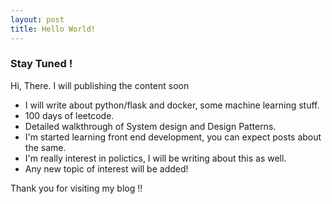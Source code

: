 ```yaml
---
layout: post
title: Hello World!
---
```


### Stay Tuned !

Hi, There. I will publishing the content soon

* I will write about python/flask and docker, some machine learning stuff.
* 100 days of leetcode.
* Detailed walkthrough of System design and Design Patterns.
* I'm started learning front end development, you can expect posts about the same.
* I'm really interest in polictics, I will be writing about this as well.
* Any new topic of interest will be added!

Thank you for visiting my blog !!
